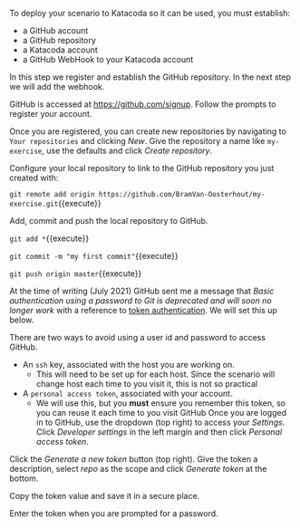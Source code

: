 To deploy your scenario to Katacoda so it can be used, you must establish:
* a GitHub account
* a GitHub repository
* a Katacoda account
* a GitHub WebHook to your Katacoda account

In this step we register and establish the GitHub repository. In the next step we will add the webhook.

GitHub is accessed at <https://github.com/signup>. Follow the prompts to register your account.

Once you are registered, you can create new repositories by navigating to `Your repositories` and clicking _New_. Give the repository a name like `my-exercise`, use the defaults and click _Create repository_.

Configure your local repository to link to the GitHub repository you just created with:

`git remote add origin https://github.com/BramVan-Oosterhout/my-exercise.git`{{execute}}

Add, commit and push the local repository to GitHub.

`git add *`{{execute}}

`git commit -m "my first commit"`{{execute}}

`git push origin master`{{execute}}

At the time of writing (July 2021) GitHub sent me a message that _Basic authentication using a password to Git is deprecated and will soon no longer work_ with a reference to [token authentication](https://github.blog/2020-12-15-token-authentication-requirements-for-git-operations/). We will set this up below.

There are two ways to avoid using a user id and password to access GitHub.
* An `ssh` key, associated with the host you are working on.
  * This will need to be set up for each host. Since the scenario will change host each time to you visit it, this is not so practical
* A `personal access token`, associated with your account.
  * We will use this, but you **must** ensure you remember this token, so you can reuse it each time to you visit GitHub
 Once you are logged in to GitHub, use the dropdown (top right) to access your _Settings_. Click _Developer settings_ in the left margin and then click _Personal access token_.

Click the _Generate a new token_ button (top right). Give the token a description, select _repo_ as the scope and click _Generate token_ at the bottom.

Copy the token value and save it in a secure place.

Enter the token when you are prompted for a password.

